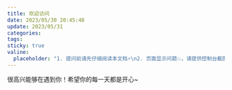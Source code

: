 ```yaml
---
title: 欢迎访问
date: 2023/05/30 20:45:48
update: 2023/05/31
categories:
tags:
sticky: true
valine:
  placeholder: "1. 提问前请先仔细阅读本文档⚡\n2. 页面显示问题💥，请提供控制台截图📸或者您的测试网址\n3. 其他任何报错💣，请提供详细描述和截图📸，祝食用愉快💪"
---
```


很高兴能够在遇到你！希望你的每一天都是开心~


